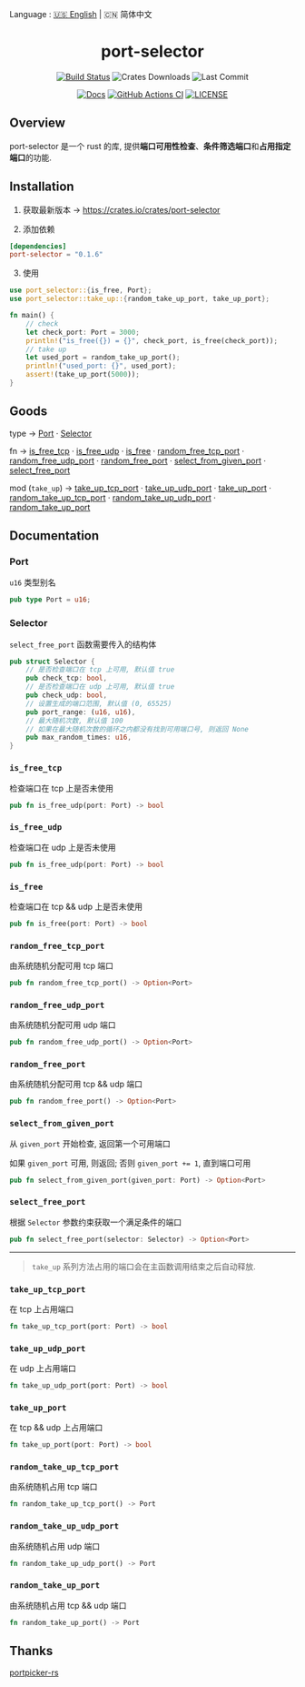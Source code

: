 Language : [🇺🇸 English](./README.md) | 🇨🇳 简体中文

<h1 align="center">port-selector</h1>
<div align="center">

[![Build Status](https://img.shields.io/crates/v/port-selector?style=for-the-badge)](https://crates.io/crates/port-selector)
![Crates Downloads](https://img.shields.io/crates/d/port-selector?style=for-the-badge)
![Last Commit](https://img.shields.io/github/last-commit/ZingerLittleBee/port-selector-rs?style=for-the-badge)

</div>
<div align="center">

[![Docs](https://img.shields.io/docsrs/port-selector?style=for-the-badge)](https://docs.rs/port-selector/0.1.6/port_selector/)
[![GitHub Actions CI](https://img.shields.io/github/actions/workflow/status/ZingerLittleBee/port-selector-rs/test.yml?style=for-the-badge)](https://github.com/ZingerLittleBee/port-selector-rs/actions)
[![LICENSE](https://img.shields.io/crates/l/port-selector?style=for-the-badge)](./LICENSE)

</div>

## Overview
port-selector 是一个 rust 的库, 提供**端口可用性检查**、**条件筛选端口**和**占用指定端口**的功能.

## Installation
1. 获取最新版本 -> https://crates.io/crates/port-selector

2. 添加依赖
```toml
[dependencies]
port-selector = "0.1.6"
```

3. 使用
```rust
use port_selector::{is_free, Port};
use port_selector::take_up::{random_take_up_port, take_up_port};

fn main() {
    // check
    let check_port: Port = 3000;
    println!("is_free({}) = {}", check_port, is_free(check_port));
    // take up
    let used_port = random_take_up_port();
    println!("used_port: {}", used_port);
    assert!(take_up_port(5000));
}
```

## Goods
type -> [Port](#port) · [Selector](#selector)

fn -> [is_free_tcp](#is_free_tcp) · [is_free_udp](#is_free_udp) · [is_free](#is_free) · [random_free_tcp_port](#random_free_tcp_port) · [random_free_udp_port](#random_free_udp_port) · [random_free_port](#random_free_port) · [select_from_given_port](#select_from_given_port) · [select_free_port](#select_free_port)

mod (`take_up`) -> [take_up_tcp_port](#take_up_tcp_port) · [take_up_udp_port](#take_up_udp_port) · [take_up_port](#take_up_port) · [random_take_up_tcp_port](#random_take_up_tcp_port) · [random_take_up_udp_port](#random_take_up_udp_port) · [random_take_up_port](#random_take_up_port)


## Documentation
### Port
`u16` 类型别名
```rust
pub type Port = u16;
```

### Selector
`select_free_port` 函数需要传入的结构体
```rust
pub struct Selector {
    // 是否检查端口在 tcp 上可用, 默认值 true
    pub check_tcp: bool,
    // 是否检查端口在 udp 上可用, 默认值 true
    pub check_udp: bool,
    // 设置生成的端口范围, 默认值 (0, 65525)
    pub port_range: (u16, u16),
    // 最大随机次数, 默认值 100
    // 如果在最大随机次数的循环之内都没有找到可用端口号, 则返回 None
    pub max_random_times: u16,
}
```

### `is_free_tcp`
检查端口在 tcp 上是否未使用
```rust
pub fn is_free_udp(port: Port) -> bool
```

### `is_free_udp`
检查端口在 udp 上是否未使用
```rust
pub fn is_free_udp(port: Port) -> bool
```

### `is_free`
检查端口在 tcp && udp 上是否未使用
```rust
pub fn is_free(port: Port) -> bool
```

### `random_free_tcp_port`
由系统随机分配可用 tcp 端口
```rust
pub fn random_free_tcp_port() -> Option<Port>
```

### `random_free_udp_port`
由系统随机分配可用 udp 端口
```rust
pub fn random_free_udp_port() -> Option<Port>
```

### `random_free_port`
由系统随机分配可用 tcp && udp 端口
```rust
pub fn random_free_port() -> Option<Port>
```

### `select_from_given_port`
从 `given_port` 开始检查, 返回第一个可用端口

如果 `given_port` 可用, 则返回; 否则 `given_port += 1`, 直到端口可用
```rust
pub fn select_from_given_port(given_port: Port) -> Option<Port>
```

### `select_free_port`
根据 `Selector` 参数约束获取一个满足条件的端口
```rust
pub fn select_free_port(selector: Selector) -> Option<Port>
```
----
> `take_up` 系列方法占用的端口会在主函数调用结束之后自动释放.
### `take_up_tcp_port`
在 tcp 上占用端口
```rust
fn take_up_tcp_port(port: Port) -> bool
```

### `take_up_udp_port`
在 udp 上占用端口
```rust
fn take_up_udp_port(port: Port) -> bool
```

### `take_up_port`
在 tcp && udp 上占用端口
```rust
fn take_up_port(port: Port) -> bool
```

### `random_take_up_tcp_port`
由系统随机占用 tcp 端口
```rust
fn random_take_up_tcp_port() -> Port
```

### `random_take_up_udp_port`
由系统随机占用 udp 端口
```rust
fn random_take_up_udp_port() -> Port
```

### `random_take_up_port`
由系统随机占用 tcp && udp 端口
```rust
fn random_take_up_port() -> Port
```

## Thanks
[portpicker-rs](https://github.com/Dentosal/portpicker-rs)
